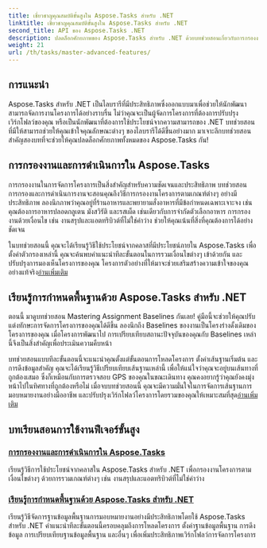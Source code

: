 ```yaml
---
title: เชี่ยวชาญคุณสมบัติขั้นสูงใน Aspose.Tasks สำหรับ .NET
linktitle: เชี่ยวชาญคุณสมบัติขั้นสูงใน Aspose.Tasks สำหรับ .NET
second_title: API ของ Aspose.Tasks .NET
description: ปลดล็อกศักยภาพของ Aspose.Tasks สำหรับ .NET ด้วยบทช่วยสอนเกี่ยวกับการกรองงาน พื้นฐานการมอบหมาย และคุณลักษณะขั้นสูงเพื่อการจัดการโครงการที่มีประสิทธิภาพ
weight: 21
url: /th/tasks/master-advanced-features/
---
```

## การแนะนำ

Aspose.Tasks สำหรับ .NET เป็นไลบรารีที่มีประสิทธิภาพซึ่งออกแบบมาเพื่อช่วยให้นักพัฒนาสามารถจัดการงานโครงการได้อย่างราบรื่น ไม่ว่าคุณจะเป็นผู้จัดการโครงการที่ต้องการปรับปรุงเวิร์กโฟลว์ของคุณ หรือเป็นนักพัฒนาที่ต้องการใช้ประโยชน์จากความสามารถของ .NET บทช่วยสอนที่มีให้สามารถช่วยให้คุณเข้าใจคุณลักษณะต่างๆ ของไลบรารีได้ดีขึ้นอย่างมาก มาเจาะลึกบทช่วยสอนสำคัญสองบทที่จะช่วยให้คุณปลดล็อกศักยภาพทั้งหมดของ Aspose.Tasks กัน!

## การกรองงานและการดำเนินการใน Aspose.Tasks

การกรองงานในการจัดการโครงการเป็นสิ่งสำคัญสำหรับความชัดเจนและประสิทธิภาพ บทช่วยสอนการกรองและการดำเนินการงานจะสอนคุณถึงวิธีการกรองงานโครงการตามเกณฑ์ต่างๆ อย่างมีประสิทธิภาพ ลองนึกภาพว่าคุณอยู่ที่ร้านอาหารและพยายามสั่งอาหารที่มีข้อกำหนดเฉพาะเจาะจง เช่น คุณต้องการอาหารปลอดกลูเตน มังสวิรัติ และรสเผ็ด เช่นเดียวกับการจำกัดตัวเลือกอาหาร การกรองงานด้วยเงื่อนไข เช่น งานสรุปและแอตทริบิวต์ที่ไม่ใช่ค่าว่าง ช่วยให้คุณเน้นที่สิ่งที่คุณต้องการได้อย่างชัดเจน

 ในบทช่วยสอนนี้ คุณจะได้เรียนรู้วิธีใช้ประโยชน์จากคลาสที่มีประโยชน์ภายใน Aspose.Tasks เพื่อตั้งค่าตัวกรองเหล่านี้ คุณจะค้นพบคำแนะนำทีละขั้นตอนในการรวมเงื่อนไขต่างๆ เข้าด้วยกัน และปรับปรุงการมองเห็นโครงการของคุณ โครงการตัวอย่างที่ให้มาจะช่วยเสริมสร้างความเข้าใจของคุณอย่างแท้จริง[อ่านเพิ่มเติม](./task-filtering-and-operation/)

## เรียนรู้การกำหนดพื้นฐานด้วย Aspose.Tasks สำหรับ .NET

ตอนนี้ มาดูบทช่วยสอน Mastering Assignment Baselines กันเลย! คู่มือนี้จะช่วยให้คุณปรับแต่งทักษะการจัดการโครงการของคุณได้ดีขึ้น ลองนึกถึง Baselines ของงานเป็นโครงร่างดั้งเดิมของโครงการของคุณ เมื่อโครงการพัฒนาไป การเปรียบเทียบสถานะปัจจุบันของคุณกับ Baselines เหล่านี้จึงเป็นสิ่งสำคัญเพื่อประเมินความคืบหน้า

 บทช่วยสอนแบบทีละขั้นตอนนี้จะแนะนำคุณตั้งแต่ขั้นตอนการโหลดโครงการ ตั้งค่าเส้นฐานเริ่มต้น และการดึงข้อมูลสำคัญ คุณจะได้เรียนรู้วิธีเปรียบเทียบเส้นฐานเหล่านี้ เพื่อให้แน่ใจว่าคุณจะอยู่บนเส้นทางที่ถูกต้องเสมอ ซึ่งก็เหมือนกับการตรวจสอบ GPS ของคุณในขณะเดินทาง คุณคงอยากรู้ว่าคุณยังคงมุ่งหน้าไปในทิศทางที่ถูกต้องหรือไม่ เมื่อจบบทช่วยสอนนี้ คุณจะมีความมั่นใจในการจัดการเส้นฐานการมอบหมายงานอย่างมืออาชีพ และปรับปรุงเวิร์กโฟลว์โครงการโดยรวมของคุณให้เหมาะสมที่สุด[อ่านเพิ่มเติม](./mastering-assignment-baseline/)

## บทเรียนสอนการใช้งานฟีเจอร์ขั้นสูง
### [การกรองงานและการดำเนินการใน Aspose.Tasks](./task-filtering-and-operation/)
เรียนรู้วิธีการใช้ประโยชน์จากคลาสใน Aspose.Tasks สำหรับ .NET เพื่อกรองงานโครงการตามเงื่อนไขต่างๆ ด้วยการรวมเกณฑ์ต่างๆ เช่น งานสรุปและแอตทริบิวต์ที่ไม่ใช่ค่าว่าง
### [เรียนรู้การกำหนดพื้นฐานด้วย Aspose.Tasks สำหรับ .NET](./mastering-assignment-baseline/)
เรียนรู้วิธีจัดการฐานข้อมูลพื้นฐานการมอบหมายงานอย่างมีประสิทธิภาพโดยใช้ Aspose.Tasks สำหรับ .NET คำแนะนำทีละขั้นตอนนี้ครอบคลุมถึงการโหลดโครงการ ตั้งค่าฐานข้อมูลพื้นฐาน การดึงข้อมูล การเปรียบเทียบฐานข้อมูลพื้นฐาน และอื่นๆ เพื่อเพิ่มประสิทธิภาพเวิร์กโฟลว์การจัดการโครงการ